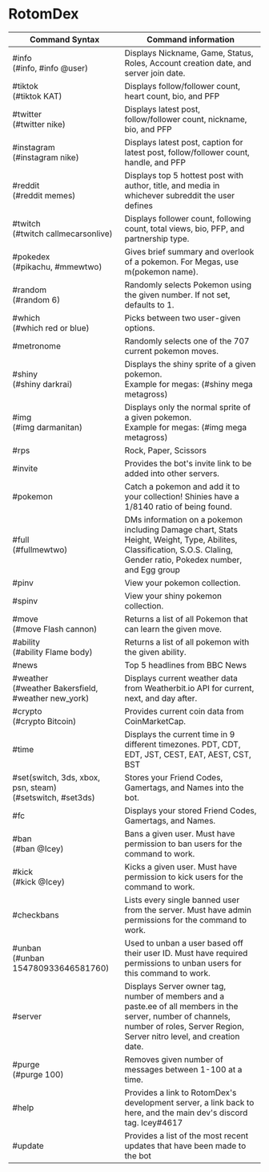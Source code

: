# RotomDex

| Command Syntax | Command information |
| -------- | -------- |
| #info<br/> (#info, #info @user)   | Displays Nickname, Game, Status, Roles, Account creation date, and server join date.   |
| #tiktok<br/> (#tiktok KAT) | Displays follow/follower count, heart count, bio, and PFP  |
| #twitter<br/> (#twitter nike) | Displays latest post, follow/follower count, nickname, bio, and PFP  |
| #instagram<br/> (#instagram nike) | Displays latest post, caption for latest post, follow/follower count, handle, and PFP  |
| #reddit<br/> (#reddit memes) | Displays top 5 hottest post with author, title, and media in whichever subreddit the user defines  |
| #twitch<br/> (#twitch callmecarsonlive)  | Displays follower count, following count, total views, bio, PFP, and partnership type.  |
| #pokedex<br/> (#pikachu, #mmewtwo) | Gives brief summary and overlook of a pokemon. For Megas, use m(pokemon name). 
| #random<br/> (#random 6)  | Randomly selects Pokemon using the given number. If not set, defaults to 1.   |
| #which<br/> (#which red or blue)  | Picks between two user-given options.    |
| #metronome   | Randomly selects one of the 707 current pokemon moves.   |
| #shiny<br/> (#shiny darkrai)   | Displays the shiny sprite of a given pokemon. <br/> Example for megas: (#shiny mega metagross)  |
| #img<br/> (#img darmanitan)   | Displays only the normal sprite of a given pokemon. <br/> Example for megas: (#img mega metagross)  |
| #rps   | Rock, Paper, Scissors   |
| #invite   | Provides the bot's invite link to be added into other servers.   |
| #pokemon   | Catch a pokemon and add it to your collection! Shinies have a 1/8140 ratio of being found.   |
| #full<br/> (#fullmewtwo) | DMs information on a pokemon including Damage chart, Stats Height, Weight, Type, Abilites, Classification, S.O.S. Claling, Gender ratio, Pokedex number, and Egg group |
| #pinv   | View your pokemon collection.   |
| #spinv  | View your shiny pokemon collection. |
| #move<br/> (#move Flash cannon) | Returns a list of all Pokemon that can learn the given move. |
| #ability<br/> (#ability Flame body) | Returns a list of all pokemon with the given ability.  |
| #news   | Top 5 headlines from BBC News   |
| #weather<br/> (#weather Bakersfield, #weather new_york)  | Displays current weather data from Weatherbit.io API for current, next, and day after.  |
| #crypto<br/> (#crypto Bitcoin)  | Provides current coin data from CoinMarketCap.   |
| #time   | Displays the current time in 9 different timezones. PDT, CDT, EDT, JST, CEST, EAT, AEST, CST, BST   |
| #set(switch, 3ds, xbox, psn, steam)<br/> (#setswitch, #set3ds)   | Stores your Friend Codes, Gamertags, and Names into the bot.  |
| #fc   | Displays your stored Friend Codes, Gamertags, and Names.   |
| #ban<br/> (#ban @Icey)  | Bans a given user. Must have permission to ban users for the command to work.  |
| #kick<br/> (#kick @Icey)  | Kicks a given user. Must have permission to kick users for the command to work.  |
| #checkbans   | Lists every single banned user from the server. Must have admin permissions for the command to work.   |
| #unban<br/> (#unban 154780933646581760)  |  Used to unban a user based off their user ID. Must have required permissions to unban users for this command to work.   |
| #server   | Displays Server owner tag, number of members and a paste.ee of all members in the server, number of channels, number of roles, Server Region, Server nitro level, and creation date.   |
| #purge<br/> (#purge 100)  | Removes given number of messages between 1-100 at a time.  |
| #help   | Provides a link to RotomDex's development server, a link back to here, and the main dev's discord tag. Icey#4617    |
| #update   | Provides a list of the most recent updates that have been made to the bot    |
